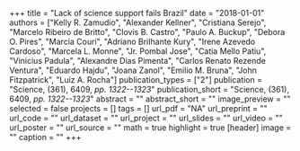 +++
title = "Lack of science support fails Brazil"
date = "2018-01-01"
authors = ["Kelly R. Zamudio", "Alexander Kellner", "Cristiana Serejo", "Marcelo Ribeiro de Britto", "Clovis B. Castro", "Paulo A. Buckup", "Debora O. Pires", "Marcia Couri", "Adriano BriIhante Kury", "Irene Azevedo Cardoso", "Marcela L. Monne", "Jr. Pombal Jose", "Catia Mello Patiu", "Vinicius Padula", "Alexandre Dias Pimenta", "Carlos Renato Rezende Ventura", "Eduardo Hajdu", "Joana Zanol", "Emilio M. Bruna", "John Fitzpatrick", "Luiz A. Rocha"]
publication_types = ["2"]
publication = "Science, (361), 6409, _pp. 1322--1323_"
publication_short = "Science, (361), 6409, _pp. 1322--1323_"
abstract = ""
abstract_short = ""
image_preview = ""
selected = false
projects = []
tags = []
url_pdf = "NA"
url_preprint = ""
url_code = ""
url_dataset = ""
url_project = ""
url_slides = ""
url_video = ""
url_poster = ""
url_source = ""
math = true
highlight = true
[header]
image = ""
caption = ""
+++
